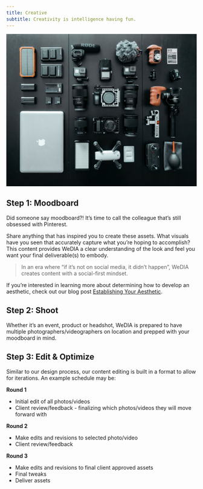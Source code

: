 ```yaml
---
title: Creative
subtitle: Creativity is intelligence having fun.
---
```


![](/images/creative/process.jpg)

## Step 1: Moodboard

Did someone say moodboard?! It’s time to call the colleague that’s still
obsessed with Pinterest.

Share anything that has inspired you to create these assets. What visuals have
you seen that accurately capture what you’re hoping to accomplish? This content
provides WeDIA a clear understanding of the look and feel you want your final
deliverable(s) to embody. 

> In an era where “if it’s not on social media, it didn’t happen”, WeDIA creates
content with a social-first mindset.

If you’re interested in learning more about determining how to develop an
aesthetic, check out our blog post [Establishing Your Aesthetic](/blog/your-aesthetic).

## Step 2: Shoot

Whether it’s an event, product or headshot, WeDIA is prepared to have multiple
photographers/videographers on location and prepped with your moodboard in mind.


## Step 3: Edit & Optimize

Similar to our design process, our content editing is built in a format to allow
for iterations. An example schedule may be:

**Round 1**
* Initial edit of all photos/videos
* Client review/feedback - finalizing which photos/videos they will move forward
with

**Round 2**
* Make edits and revisions to selected photo/video
* Client review/feedback

**Round 3**
* Make edits and revisions to final client approved assets
* Final tweaks
* Deliver assets
